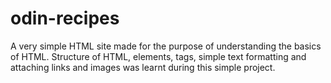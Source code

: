 # odin-recipes

A very simple HTML site made for the purpose of understanding the basics of HTML.
Structure of HTML, elements, tags, simple text formatting and attaching links and images was learnt during this simple project.